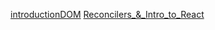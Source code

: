 [introductionDOM](https://app.100xdevs.com/courses/3/44/160)
[Reconcilers\_&_Intro_to_React](https://app.100xdevs.com/courses/3/44/161)
